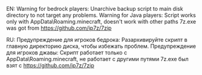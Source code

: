 EN:
Warning for bedrock players:
Unarchive backup script to main disk directory to not target any problems.
Warning for Java players: Script works only with AppData\Roaming\.minecraft, doesn't work with other paths
7z.exe was got from https://github.com/ip7z/7zip

RU:
Предупреждение для игроков бедрока: Разархивируйте скрипт в главную директорию диска, чтобы избежать проблем.
Предупреждение для игроков джавы: Скрипт работает только с AppData\Roaming\.minecraft, не работает с другими путями
7z.exe был взят с https://github.com/ip7z/7zip
